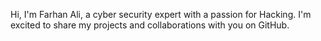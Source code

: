 Hi, I'm Farhan Ali, a cyber security expert with a passion for Hacking. I'm excited to share my projects and collaborations with you on GitHub.
